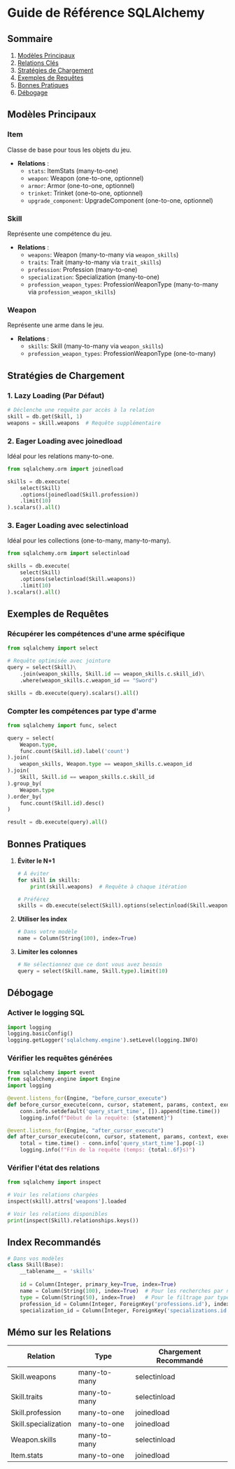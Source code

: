 # Guide de Référence SQLAlchemy

## Sommaire
1. [Modèles Principaux](#modèles-principaux)
2. [Relations Clés](#relations-clés)
3. [Stratégies de Chargement](#stratégies-de-chargement)
4. [Exemples de Requêtes](#exemples-de-requêtes)
5. [Bonnes Pratiques](#bonnes-pratiques)
6. [Débogage](#débogage)

## Modèles Principaux

### Item
Classe de base pour tous les objets du jeu.
- **Relations** :
  - `stats`: ItemStats (many-to-one)
  - `weapon`: Weapon (one-to-one, optionnel)
  - `armor`: Armor (one-to-one, optionnel)
  - `trinket`: Trinket (one-to-one, optionnel)
  - `upgrade_component`: UpgradeComponent (one-to-one, optionnel)

### Skill
Représente une compétence du jeu.
- **Relations** :
  - `weapons`: Weapon (many-to-many via `weapon_skills`)
  - `traits`: Trait (many-to-many via `trait_skills`)
  - `profession`: Profession (many-to-one)
  - `specialization`: Specialization (many-to-one)
  - `profession_weapon_types`: ProfessionWeaponType (many-to-many via `profession_weapon_skills`)

### Weapon
Représente une arme dans le jeu.
- **Relations** :
  - `skills`: Skill (many-to-many via `weapon_skills`)
  - `profession_weapon_types`: ProfessionWeaponType (one-to-many)

## Stratégies de Chargement

### 1. Lazy Loading (Par Défaut)
```python
# Déclenche une requête par accès à la relation
skill = db.get(Skill, 1)
weapons = skill.weapons  # Requête supplémentaire
```

### 2. Eager Loading avec joinedload
Idéal pour les relations many-to-one.
```python
from sqlalchemy.orm import joinedload

skills = db.execute(
    select(Skill)
    .options(joinedload(Skill.profession))
    .limit(10)
).scalars().all()
```

### 3. Eager Loading avec selectinload
Idéal pour les collections (one-to-many, many-to-many).
```python
from sqlalchemy.orm import selectinload

skills = db.execute(
    select(Skill)
    .options(selectinload(Skill.weapons))
    .limit(10)
).scalars().all()
```

## Exemples de Requêtes

### Récupérer les compétences d'une arme spécifique
```python
from sqlalchemy import select

# Requête optimisée avec jointure
query = select(Skill)\
    .join(weapon_skills, Skill.id == weapon_skills.c.skill_id)\
    .where(weapon_skills.c.weapon_id == "Sword")

skills = db.execute(query).scalars().all()
```

### Compter les compétences par type d'arme
```python
from sqlalchemy import func, select

query = select(
    Weapon.type,
    func.count(Skill.id).label('count')
).join(
    weapon_skills, Weapon.type == weapon_skills.c.weapon_id
).join(
    Skill, Skill.id == weapon_skills.c.skill_id
).group_by(
    Weapon.type
).order_by(
    func.count(Skill.id).desc()
)

result = db.execute(query).all()
```

## Bonnes Pratiques

1. **Éviter le N+1**
   ```python
   # À éviter
   for skill in skills:
       print(skill.weapons)  # Requête à chaque itération
   
   # Préférez
   skills = db.execute(select(Skill).options(selectinload(Skill.weapons))).scalars().all()
   ```

2. **Utiliser les index**
   ```python
   # Dans votre modèle
   name = Column(String(100), index=True)
   ```

3. **Limiter les colonnes**
   ```python
   # Ne sélectionnez que ce dont vous avez besoin
   query = select(Skill.name, Skill.type).limit(10)
   ```

## Débogage

### Activer le logging SQL
```python
import logging
logging.basicConfig()
logging.getLogger('sqlalchemy.engine').setLevel(logging.INFO)
```

### Vérifier les requêtes générées
```python
from sqlalchemy import event
from sqlalchemy.engine import Engine
import logging

@event.listens_for(Engine, "before_cursor_execute")
def before_cursor_execute(conn, cursor, statement, params, context, executemany):
    conn.info.setdefault('query_start_time', []).append(time.time())
    logging.info(f"Début de la requête: {statement}")

@event.listens_for(Engine, "after_cursor_execute")
def after_cursor_execute(conn, cursor, statement, params, context, executemany):
    total = time.time() - conn.info['query_start_time'].pop(-1)
    logging.info(f"Fin de la requête (temps: {total:.6f}s)")
```

### Vérifier l'état des relations
```python
from sqlalchemy import inspect

# Voir les relations chargées
inspect(skill).attrs['weapons'].loaded

# Voir les relations disponibles
print(inspect(Skill).relationships.keys())
```

## Index Recommandés

```python
# Dans vos modèles
class Skill(Base):
    __tablename__ = 'skills'
    
    id = Column(Integer, primary_key=True, index=True)
    name = Column(String(100), index=True)  # Pour les recherches par nom
    type = Column(String(50), index=True)   # Pour le filtrage par type
    profession_id = Column(Integer, ForeignKey('professions.id'), index=True)
    specialization_id = Column(Integer, ForeignKey('specializations.id'), index=True)
```

## Mémo sur les Relations

| Relation | Type | Chargement Recommandé |
|----------|------|----------------------|
| Skill.weapons | many-to-many | selectinload |
| Skill.traits | many-to-many | selectinload |
| Skill.profession | many-to-one | joinedload |
| Skill.specialization | many-to-one | joinedload |
| Weapon.skills | many-to-many | selectinload |
| Item.stats | many-to-one | joinedload |
